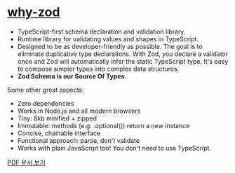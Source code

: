 # [why-zod](https://zod.dev/)

- TypeScript-first schema declaration and validation library.
- Runtime library for validating values and shapes in TypeScript.
- Designed to be as developer-friendly as possible. The goal is to eliminate duplicative type declarations. With Zod, you declare a validator once and Zod will automatically infer the static TypeScript type. It's easy to compose simpler types into complex data structures.
- **Zod Schema is our Source Of Types.**

Some other great aspects:

- Zero dependencies
- Works in Node.js and all modern browsers
- Tiny: 8kb minified + zipped
- Immutable: methods (e.g. .optional()) return a new instance
- Concise, chainable interface
- Functional approach: parse, don't validate
- Works with plain JavaScript too! You don't need to use TypeScript.

[PDF 문서 보기](./zod.pdf)
